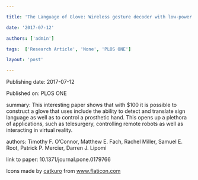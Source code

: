 ---
title: 'The Language of Glove: Wireless gesture decoder with low-power and stretchable hybrid electronics'
date: '2017-07-12'
authors: ['admin']
tags:  ['Research Article', 'None', 'PLOS ONE']
layout: 'post'
---
Publishing date: 2017-07-12

Published on: PLOS ONE

summary: This interesting paper shows that with $100 it is possible to construct a glove that uses include the ability to detect and translate sign language as well as to control a prosthetic hand. This opens up a plethora of applications, such as telesurgery, controlling remote robots as well as interacting in virtual reality.

authors: Timothy F. O’Connor, Matthew E. Fach, Rachel Miller, Samuel E. Root, Patrick P. Mercier, Darren J. Lipomi

link to paper: 10.1371/journal.pone.0179766

Icons made by <a href="https://www.flaticon.com/free-icon/bookshelves_3576884" title="catkuro">catkuro</a> from <a href="https://www.flaticon.com/" title="Flaticon"> www.flaticon.com</a>
